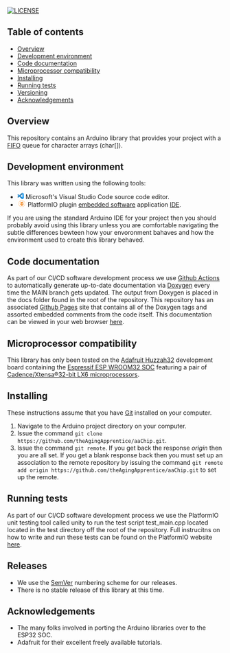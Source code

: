 [![LICENSE](https://img.shields.io/badge/license-MIT-blue.svg)](https://raw.githubusercontent.com/mmistakes/minimal-mistakes/master/LICENSE)

## Table of contents
* [Overview](#Overview)
* [Development environment](#Development-environment)
* [Code documentation](#Code-documentation)
* [Microprocessor compatibility](#Microprocessor-compatibility)
* [Installing](#Installing)
* [Running tests](#Running-tests)
* [Versioning](#Versioning)
* [Acknowledgements](#Acknowledgements)

## Overview
This repository contains an Arduino library that provides your project with a [FIFO](https://en.wikipedia.org/wiki/FIFO_(computing_and_electronics)) queue for character arrays (char[]).

## Development environment
This library was written using the following tools:
* [<img src="/img/vscLogo.png" width="15" height="15">](https://code.visualstudio.com/docs) Microsoft's Visual Studio Code source code editor. 
* [<img src="/img/pioLogo.png" width="20" height="15">](https://platformio.org/) PlatformIO plugin [embedded software](https://en.wikipedia.org/wiki/Embedded_software) application [IDE](https://en.wikipedia.org/wiki/Integrated_development_environment). 

If you are using the standard Arduino IDE for your project then you should probably avoid using this library unless you are comfortable navigating the subtle differences bewteen how your envoronment bahaves and how the environment used to create this library behaved.

## Code documentation
As part of our CI/CD software development process we use [Github Actions](https://docs.github.com/en/actions) to automatically generate up-to-date documentation via [Doxygen](https://www.doxygen.nl/index.html) every time the MAIN branch gets updated. The output from Doxygen is placed in the docs folder found in the root of the repository. This repository has an associated [Github Pages](https://pages.github.com/) site that contains all of the Doxygen tags and assorted embedded comments from the code itself. This documentation can be viewed in your web browser [here](https://theagingapprentice.github.io/aaChip/).    

## Microprocessor compatibility
This library has only been tested on the [Adafruit Huzzah32](https://learn.adafruit.com/adafruit-huzzah32-esp32-feather) development board containing the [Espressif ESP WROOM32 SOC](https://www.espressif.com/sites/default/files/documentation/esp32_datasheet_en.pdf) featuring a pair of [Cadence/Xtensa®32-bit LX6 microprocessors](https://mirrobo.ru/wp-content/uploads/2016/11/Cadence_Tensillica_Xtensa_LX6_ds.pdf). 

## Installing
These instructions assume that you have [Git](https://git-scm.com/) installed on your computer.

1. Navigate to the Arduino project directory on your computer.
2. Issue the command `git clone https://github.com/theAgingApprentice/aaChip.git`.
3. Issue the command `git remote`. If you get back the response *origin* then you are all set. If you get a blank response back then you must set up an association to the remote repository by issuing the command `git remote add origin https://github.com/theAgingApprentice/aaChip.git` to set up the remote. 

## Running tests

As part of our CI/CD software development process we use the PlatformIO unit testing tool called unity to run the test script test_main.cpp located located in the test directory off the root of the repository. Full instrucitns on how to write and run these tests can be found on the PlatformIO website [here](https://docs.platformio.org/en/latest/tutorials/espressif32/arduino_debugging_unit_testing.html#writing-unit-tests).

## Releases

* We use the [SemVer](http://semver.org/) numbering scheme for our releases. 
* There is no stable release of this library at this time. 

## Acknowledgements

* The many folks involved in porting the Arduino libraries over to the ESP32 SOC.
* Adafruit for their excellent freely available tutorials.
